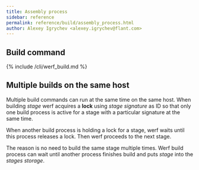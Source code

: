 ```yaml
---
title: Assembly process
sidebar: reference
permalink: reference/build/assembly_process.html
author: Alexey Igrychev <alexey.igrychev@flant.com>
---
```


## Build command

{% include /cli/werf_build.md %}

## Multiple builds on the same host

Multiple build commands can run at the same time on the same host. When building _stage_ werf acquires a **lock** using _stage signature_ as ID so that only one build process is active for a stage with a particular signature at the same time.

When another build process is holding a lock for a stage, werf waits until this process releases a lock. Then werf proceeds to the next stage.

The reason is no need to build the same stage multiple times. Werf build process can wait until another process finishes build and puts _stage_ into the _stages storage_.
